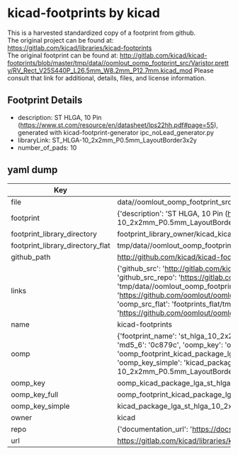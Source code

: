 # kicad-footprints by kicad  
This is a harvested standardized copy of a footprint from github.  
The original project can be found at:  
https://gitlab.com/kicad/libraries/kicad-footprints  
The original footprint can be found at:
http://gitlab.com/kicad/kicad-footprints/blob/master/tmp/data//oomlout_oomp_footprint_src/Varistor.pretty/RV_Rect_V25S440P_L26.5mm_W8.2mm_P12.7mm.kicad_mod
Please consult that link for additional, details, files, and license information.  
## Footprint Details
* description: ST  HLGA, 10 Pin (https://www.st.com/resource/en/datasheet/lps22hh.pdf#page=55), generated with kicad-footprint-generator ipc_noLead_generator.py  
* libraryLink: ST_HLGA-10_2x2mm_P0.5mm_LayoutBorder3x2y  
* number_of_pads: 10  
## yaml dump  
| Key | Value |  
| --- | --- |  
| file | data//oomlout_oomp_footprint_src/kicad-footprints/Package_LGA.pretty/ST_HLGA-10_2x2mm_P0.5mm_LayoutBorder3x2y.kicad_mod |  
| footprint | {'description': 'ST  HLGA, 10 Pin (https://www.st.com/resource/en/datasheet/lps22hh.pdf#page=55), generated with kicad-footprint-generator ipc_noLead_generator.py', 'libraryLink': 'ST_HLGA-10_2x2mm_P0.5mm_LayoutBorder3x2y', 'number_of_pads': 10} |  
| footprint_library_directory | footprint_library_owner/kicad_kicad-footprints/ |  
| footprint_library_directory_flat | tmp/data//oomlout_oomp_footprint_src/footprints_flat/kicad_package_lga_st_hlga_10_2x2mm_p0_5mm_layoutborder3x2y/working |  
| github_path | http://github.com/kicad/kicad-footprints/blob/master/tmp/data//oomlout_oomp_footprint_src/Package_LGA.pretty/ST_HLGA-10_2x2mm_P0.5mm_LayoutBorder3x2y.kicad_mod |  
| links | {'github_src': 'http://gitlab.com/kicad/kicad-footprints/blob/master/tmp/data//oomlout_oomp_footprint_src/Varistor.pretty/RV_Rect_V25S440P_L26.5mm_W8.2mm_P12.7mm.kicad_mod', 'github_src_repo': 'https://gitlab.com/kicad/libraries/kicad-footprints', 'oomp_bot': 'tmp/data//oomlout_oomp_footprint_src/footprints/kicad_package_lga_st_hlga_10_2x2mm_p0_5mm_layoutborder3x2y/working', 'oomp_bot_github': 'https://github.com/oomlout/oomlout_oomp_footprint_bot/tree/main/tmp/data//oomlout_oomp_footprint_src/footprints/kicad_package_lga_st_hlga_10_2x2mm_p0_5mm_layoutborder3x2y/working', 'oomp_src_flat': 'footprints_flat/tmp/data//oomlout_oomp_footprint_src/footprints_flat/kicad_package_lga_st_hlga_10_2x2mm_p0_5mm_layoutborder3x2y/working', 'oomp_src_flat_github': 'https://github.com/oomlout/oomlout_oomp_footprint_src/tree/main/tmp/data//oomlout_oomp_footprint_src/footprints_flat/kicad_package_lga_st_hlga_10_2x2mm_p0_5mm_layoutborder3x2y/working'} |  
| name | kicad-footprints |  
| oomp | {'footprint_name': 'st_hlga_10_2x2mm_p0_5mm_layoutborder3x2y', 'library_name': 'package_lga', 'md5': '0c879ca3f8fe97bf56469a8621d6159a', 'md5_10': '0c879ca3f8', 'md5_5': '0c879', 'md5_6': '0c879c', 'oomp_key': 'oomp_kicad_package_lga_st_hlga_10_2x2mm_p0_5mm_layoutborder3x2y', 'oomp_key_extra': 'oomp_footprint_kicad_package_lga_st_hlga_10_2x2mm_p0_5mm_layoutborder3x2y', 'oomp_key_full': 'oomp_footprint_kicad_package_lga_st_hlga_10_2x2mm_p0_5mm_layoutborder3x2y_0c879c', 'oomp_key_simple': 'kicad_package_lga_st_hlga_10_2x2mm_p0_5mm_layoutborder3x2y', 'original_filename': 'data//oomlout_oomp_footprint_src/kicad-footprints/Package_LGA.pretty/ST_HLGA-10_2x2mm_P0.5mm_LayoutBorder3x2y.kicad_mod', 'owner_name': 'kicad'} |  
| oomp_key | oomp_kicad_package_lga_st_hlga_10_2x2mm_p0_5mm_layoutborder3x2y |  
| oomp_key_full | oomp_footprint_kicad_package_lga_st_hlga_10_2x2mm_p0_5mm_layoutborder3x2y |  
| oomp_key_simple | kicad_package_lga_st_hlga_10_2x2mm_p0_5mm_layoutborder3x2y |  
| owner | kicad |  
| repo | {'documentation_url': 'https://docs.github.com/rest/repos/repos#get-a-repository', 'message': 'Not Found'} |  
| url | https://gitlab.com/kicad/libraries/kicad-footprints |  


